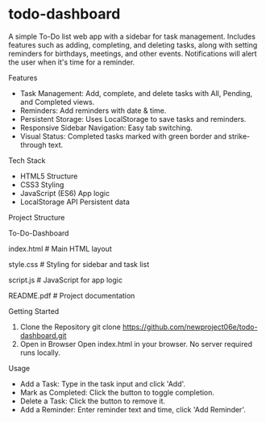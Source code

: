 # todo-dashboard
A simple To-Do list web app with a sidebar for task management. Includes features such as adding, completing, and deleting tasks, along with setting reminders for birthdays, meetings, and other events. Notifications will alert the user when it's time for a reminder.

Features
- Task Management: Add, complete, and delete tasks with All, Pending, and Completed views.
- Reminders: Add reminders with date & time.
- Persistent Storage: Uses LocalStorage to save tasks and reminders.
- Responsive Sidebar Navigation: Easy tab switching.
- Visual Status: Completed tasks marked with green border and strike-through text.
  
Tech Stack
- HTML5 Structure
- CSS3 Styling
- JavaScript (ES6) App logic
- LocalStorage API Persistent data
  
Project Structure

To-Do-Dashboard

 index.html # Main HTML layout
 
 style.css # Styling for sidebar and task list
 
 script.js # JavaScript for app logic
 
 README.pdf # Project documentation
 
Getting Started
1. Clone the Repository
git clone https://github.com/newproject06e/todo-dashboard.git
2. Open in Browser
Open index.html in your browser.
No server required runs locally.

Usage
- Add a Task: Type in the task input and click 'Add'.
- Mark as Completed: Click the button to toggle completion.
- Delete a Task: Click the button to remove it.
- Add a Reminder: Enter reminder text and time, click 'Add Reminder'.
